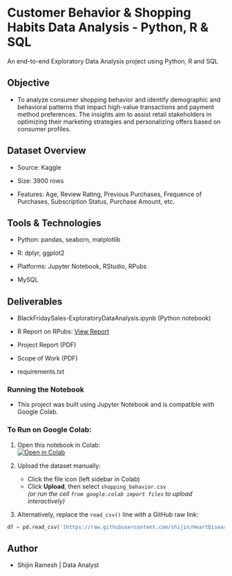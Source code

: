 # Customer Behavior & Shopping Habits Data Analysis - Python, R & SQL

An end-to-end Exploratory Data Analysis project using Python, R and SQL

## Objective

* To analyze consumer shopping behavior and identify demographic and behavioral patterns that impact high-value transactions and payment method preferences. The insights aim to assist retail stakeholders in optimizing their marketing strategies and personalizing offers based on consumer profiles.

## Dataset Overview

* Source: Kaggle

* Size: 3900 rows

* Features: Age, Review Rating, Previous Purchases, Frequence of Purchases, Subscription Status, Purchase Amount, etc.

## Tools & Technologies

* Python: pandas, seaborn, matplotlib

* R: dplyr, ggplot2

* Platforms: Jupyter Notebook, RStudio, RPubs
  
* MySQL

## Deliverables

* BlackFridaySales-ExploratoryDataAnalysis.ipynb (Python notebook)

* R Report on RPubs: [View Report](http://rpubs.com/shijinramesh/customerbehavior_statisticalanalysi)
  
* Project Report (PDF)

* Scope of Work (PDF)

* requirements.txt

### Running the Notebook

- This project was built using Jupyter Notebook and is compatible with Google Colab.

### To Run on Google Colab:
1. Open this notebook in Colab:  
   [![Open in Colab](https://colab.research.google.com/assets/colab-badge.svg)](https://github.com/shijin/CustomerBehaviorShoppingHabits-DataAnalysis-Python_R_SQL/blob/main/ConsumerBehavior_ShoppingHabits-DataAnalysis.ipynb)

2. Upload the dataset manually:  
   - Click the file icon (left sidebar in Colab)
   - Click **Upload**, then select `shopping_behavior.csv`  
   *(or run the cell `from google.colab import files` to upload interactively)*

3. Alternatively, replace the `read_csv()` line with a GitHub raw link:
```python
df = pd.read_csv('[https://raw.githubusercontent.com/shijin/HeartDiseaseDataAnalysis-Python_SQL/main/heart.csv](https://github.com/shijin/BlackFridaySalesDataAnalysis-Python_R/blob/main/BlackFriday.csv)')
```
## Author

* Shijin Ramesh | Data Analyst 
